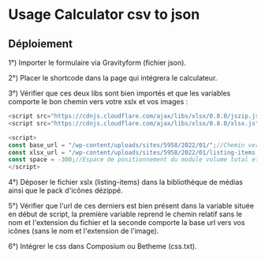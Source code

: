 # Usage Calculator csv to json

## Déploiement

1°) Importer le formulaire via Gravityform (fichier json).

2°) Placer le shortcode dans la page qui intégrera le calculateur.

3°) Vérifier que ces deux libs sont bien importés et que les variables comporte le bon chemin vers votre xslx et vos images : 
```javascript
<script src="https://cdnjs.cloudflare.com/ajax/libs/xlsx/0.8.0/jszip.js"></script>
<script src="https://cdnjs.cloudflare.com/ajax/libs/xlsx/0.8.0/xlsx.js"></script>

<script>
const base_url = "/wp-content/uploads/sites/5958/2022/01/";//Chemin vers les images
const xlsx_url = "/wp-content/uploads/sites/5958/2022/01/listing-items.xlsx";//Chemin vers l'Excel comportant les éléments traités.
const space = -300;//Espace de positionnement du module volume total et liste d'item (fixé via le scroll)
</script>
```

4°) Déposer le fichier xslx (listing-items) dans la bibliothèque de médias ainsi que le pack d'icônes dézippé.

5°) Vérifier que l'url de ces derniers est bien présent dans la variable située en début de script, la première variable reprend le chemin relatif sans le nom et l'extension du fichier et la seconde comporte la base url vers vos icônes (sans le nom et l'extension de l'image).

6°) Intégrer le css dans Composium ou Betheme (css.txt).
